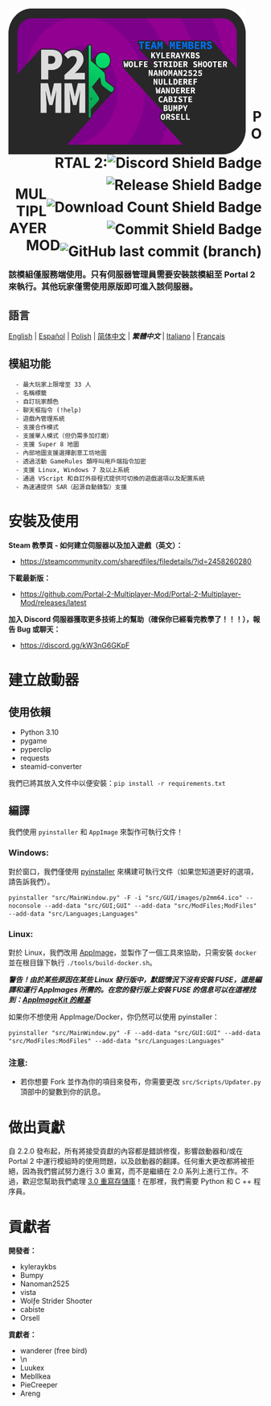 <h1>
  <img src="https://github.com/Portal-2-Multiplayer-Mod/P2MM-ART/blob/e56d8c209eb3f143bb0607dc1e59730e517ecca6/Banners/P2MMBannerREADME.png?raw=true" alt="P2MMBannerREADME" width="472" height="290" align="left">
  <a href="https://discord.gg/nXRygGNxyK" target="_blank">
      <img src="https://img.shields.io/discord/839651379034193920?color=blue&label=Discord%20Users&style=for-the-badge&logo=discord&logoWidth=20"
              alt="Discord Shield Badge" style="margin-bottom: 10px;" align="right">
  </a>
  <br>
  <a href="https://github.com/Portal-2-Multiplayer-Mod/Portal-2-Multiplayer-Mod/releases/latest">
      <img src="https://img.shields.io/github/release-date/Portal-2-Multiplayer-Mod/Portal-2-Multiplayer-Mod?color=red&label=Latest%20Release&style=for-the-badge"
              alt="Release Shield Badge" style="margin-bottom: 10px;" align="right">
  </a>
  <br>
  <img src="https://img.shields.io/github/downloads/Portal-2-Multiplayer-Mod/Portal-2-Multiplayer-Mod/total?style=for-the-badge&label=TOTAL%20DOWNLOAD%20COUNT"
          alt="Download Count Shield Badge" style="margin-bottom: 10px;" align="right">
  </a>
  <br>
  <a href="https://github.com/Portal-2-Multiplayer-Mod/Portal-2-Multiplayer-Mod/commits/main">
      <img src="https://img.shields.io/github/last-commit/Portal-2-Multiplayer-Mod/Portal-2-Multiplayer-Mod?label=LAST%20COMMIT%20(MAIN)&style=for-the-badge"
              alt="Commit Shield Badge" style="margin-bottom: 10px;" align="right">
  </a>
  <br>
  <a href="https://github.com/Portal-2-Multiplayer-Mod/Portal-2-Multiplayer-Mod/commits/finalcleanup">
      <img src="https://img.shields.io/github/last-commit/Portal-2-Multiplayer-Mod/Portal-2-Multiplayer-Mod/finalcleanup?style=for-the-badge&label=LAST%20COMMIT%20(FINALCLEANUP)&color=%2334a5eb"
              alt="GitHub last commit (branch)" align="right">
  </a>
  <br>
  <p align="right">PORTAL 2:</p>
  <p align="right">MULTIPLAYER MOD</p>
</h1>

### 該模組僅服務端使用。只有伺服器管理員需要安裝該模組至 Portal 2 來執行。其他玩家僅需使用原版即可進入該伺服器。

## 語言

[English](README.md) | [Español](README.es.md) | [Polish](README.pl.md) | [简体中文](README.zh-CN.md) | **_繁體中文_** | [Italiano](README.it.md) | [Français](README.fr.md)

## 模組功能

```
  - 最大玩家上限增至 33 人
  - 名稱標籤
  - 自訂玩家顏色
  - 聊天框指令 (!help)
  - 遊戲內管理系統
  - 支援合作模式
  - 支援單人模式（但仍需多加打磨） 
  - 支援 Super 8 地圖
  - 內部地圖支援選擇創意工坊地圖
  - 透過活動 GameRules 類呼叫用戶端指令加密
  - 支援 Linux, Windows 7 及以上系統
  - 通過 VScript 和自訂外掛程式提供可切換的遊戲選項以及配置系統
  - 為速通提供 SAR（起源自動錄製）支援
```

# 安裝及使用

**Steam 教學頁 - 如何建立伺服器以及加入遊戲（英文）：**

- <https://steamcommunity.com/sharedfiles/filedetails/?id=2458260280>

**下載最新版：**

- <https://github.com/Portal-2-Multiplayer-Mod/Portal-2-Multiplayer-Mod/releases/latest>

**加入 Discord 伺服器獲取更多技術上的幫助（確保你已經看完教學了！！！），報告 Bug 或聊天：**

- <https://discord.gg/kW3nG6GKpF>

# 建立啟動器

## 使用依賴

- Python 3.10
- pygame
- pyperclip
- requests
- steamid-converter

我們已將其放入文件中以便安裝：`pip install -r requirements.txt`

## 編譯

我們使用 `pyinstaller` 和 `AppImage` 來製作可執行文件！

### Windows:

對於窗口，我們僅使用 [pyinstaller](https://pypi.org/project/pyinstaller/) 來構建可執行文件（如果您知道更好的選項，請告訴我們）。

```shell
pyinstaller "src/MainWindow.py" -F -i "src/GUI/images/p2mm64.ico" --noconsole --add-data "src/GUI;GUI" --add-data "src/ModFiles;ModFiles" --add-data "src/Languages;Languages"
```

### Linux:

對於 Linux，我們改用 [AppImage](https://appimage.org/)，並製作了一個工具來協助，只需安裝 `docker` 並在根目錄下執行 `./tools/build-docker.sh`。

***警告！由於某些原因在某些 Linux 發行版中，默認情況下沒有安裝 FUSE，這是編譯和運行 AppImages 所需的。在您的發行版上安裝 FUSE 的信息可以在這裡找到：[AppImageKit 的維基](https://github.com/AppImage/AppImageKit/wiki/FUSE)***

如果你不想使用 AppImage/Docker，你仍然可以使用 pyinstaller：

```shell
pyinstaller "src/MainWindow.py" -F --add-data "src/GUI:GUI" --add-data "src/ModFiles:ModFiles" --add-data "src/Languages:Languages"
```

### 注意:

- 若你想要 Fork 並作為你的項目來發布，你需要更改 `src/Scripts/Updater.py` 頂部中的變數到你的訊息。

# 做出貢獻

自 2.2.0 發布起，所有將接受貢獻的內容都是錯誤修復，影響啟動器和/或在 Portal 2 中運行模組時的使用問題，以及啟動器的翻譯。任何重大更改都將被拒絕，因為我們嘗試努力進行 3.0 重寫，而不是繼續在 2.0 系列上進行工作。不過，歡迎您幫助我們處理 [3.0 重寫存儲庫](https://github.com/Portal-2-Multiplayer-Mod/P2MM-Entanglement)！在那裡，我們需要 Python 和 C ++ 程序員。

# 貢獻者

**開發者：**

- kyleraykbs
- Bumpy
- Nanoman2525
- vista
- Wolƒe Strider Shoσter
- cabiste
- Orsell

**貢獻者：**

- wanderer (free bird)
- \n
- Luukex
- MeblIkea
- PieCreeper
- Areng